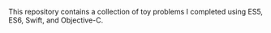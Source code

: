 This repository contains a collection of toy problems I completed using ES5, ES6, Swift, and Objective-C.
